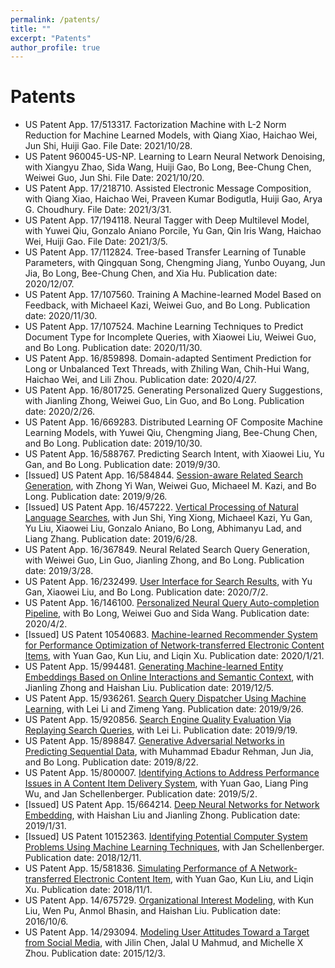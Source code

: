 ```yaml
---
permalink: /patents/
title: ""
excerpt: "Patents"
author_profile: true
---
```

# <i class=""></i> Patents #
* US Patent App. 17/513317. Factorization Machine with L-2 Norm Reduction for Machine Learned Models, with Qiang Xiao, Haichao Wei, Jun Shi, Huiji Gao. File Date: 2021/10/28.
* US Patent 960045-US-NP. Learning to Learn Neural Network Denoising, with Xiangyu Zhao, Sida Wang, Huiji Gao, Bo Long, Bee-Chung Chen, Weiwei Guo, Jun Shi. File Date: 2021/10/20.
* US Patent App. 17/218710. Assisted Electronic Message Composition, with Qiang Xiao, Haichao Wei, Praveen Kumar Bodigutla, Huiji Gao, Arya G. Choudhury. File Date: 2021/3/31.
* US Patent App. 17/194118. Neural Tagger with Deep Multilevel Model, with Yuwei Qiu, Gonzalo Aniano Porcile, Yu Gan, Qin Iris Wang, Haichao Wei, Huiji Gao. File Date: 2021/3/5.
* US Patent App. 17/112824. Tree-based Transfer Learning of Tunable Parameters, with Qingquan Song, Chengming Jiang, Yunbo Ouyang, Jun Jia, Bo Long, Bee-Chung Chen, and Xia Hu. Publication date: 2020/12/07.
* US Patent App. 17/107560. Training A Machine-learned Model Based on Feedback, with Michaeel Kazi, Weiwei Guo, and Bo Long. Publication date: 2020/11/30.
* US Patent App. 17/107524. Machine Learning Techniques to Predict Document Type for Incomplete Queries, with Xiaowei Liu, Weiwei Guo, and Bo Long. Publication date: 2020/11/30.
* US Patent App. 16/859898. Domain-adapted Sentiment Prediction for Long or Unbalanced Text Threads, with Zhiling Wan, Chih-Hui Wang, Haichao Wei, and Lili Zhou. Publication date: 2020/4/27.
* US Patent App. 16/801725. Generating Personalized Query Suggestions, with Jianling Zhong, Weiwei Guo, Lin Guo, and Bo Long. Publication date: 2020/2/26.
* US Patent App. 16/669283. Distributed Learning OF Composite Machine Learning Models, with Yuwei Qiu, Chengming Jiang, Bee-Chung Chen, and Bo Long. Publication date: 2019/10/30.
* US Patent App. 16/588767. Predicting Search Intent, with Xiaowei Liu, Yu Gan, and Bo Long. Publication date: 2019/9/30.
* [Issued] US Patent App. 16/584844. [Session-aware Related Search Generation](https://pdfpiw.uspto.gov/.piw?PageNum=0&docid=11106662&IDKey=75D41CBBC89F%0D%0A&HomeUrl=http%3A%2F%2Fpatft1.uspto.gov%2Fnetacgi%2Fnph-Parser%3FSect1%3DPTO1%2526Sect2%3DHITOFF%2526d%3DPALL%2526p%3D1%2526u%3D%25252Fnetahtml%25252FPTO%25252Fsrchnum.htm%2526r%3D1%2526f%3DG%2526l%3D50%2526s1%3D11%2C106%2C662.PN.%2526OS%3DPN%2F11%2C106%2C662%2526RS%3DPN%2F11%2C106%2C662), with Zhong Yi Wan, Weiwei Guo, Michaeel M. Kazi, and Bo Long. Publication date: 2019/9/26.
* [Issued] US Patent App. 16/457222. [Vertical Processing of Natural Language Searches](https://nam06.safelinks.protection.outlook.com/?url=https%3A%2F%2Fpdfpiw.uspto.gov%2F.piw%3FPageNum%3D0%26docid%3D11182432%26IDKey%3D06D850C08CC3%250D%250A%26HomeUrl%3Dhttp%253A%252F%252Fpatft1.uspto.gov%252Fnetacgi%252Fnph-Parser%253FSect1%253DPTO1%252526Sect2%253DHITOFF%252526d%253DPALL%252526p%253D1%252526u%253D%2525252Fnetahtml%2525252FPTO%2525252Fsrchnum.htm%252526r%253D1%252526f%253DG%252526l%253D50%252526s1%253D11%252C182%252C432.PN.%252526OS%253DPN%252F11%252C182%252C432%252526RS%253DPN%252F11%252C182%252C432&data=04%7C01%7Cjshi%40linkedin.com%7Cdae22cdad2d7493337c008d9aeabc81c%7C72f988bf86f141af91ab2d7cd011db47%7C1%7C0%7C637732875084114678%7CUnknown%7CTWFpbGZsb3d8eyJWIjoiMC4wLjAwMDAiLCJQIjoiV2luMzIiLCJBTiI6Ik1haWwiLCJXVCI6Mn0%3D%7C3000&sdata=5t4rnhT7rtpowPNjOkSCq%2ByIJNdwb9lcuj14YiQ5yOU%3D&reserved=0), with Jun Shi, Ying Xiong, Michaeel Kazi, Yu Gan, Yu Liu, Xiaowei Liu, Gonzalo Aniano, Bo Long, Abhimanyu Lad, and Liang Zhang. Publication date: 2019/6/28.
* US Patent App. 16/367849. Neural Related Search Query Generation, with Weiwei Guo, Lin Guo, Jianling Zhong, and Bo Long. Publication date: 2019/3/28.
* US Patent App. 16/232499. [User Interface for Search Results](https://patentimages.storage.googleapis.com/e8/45/cb/e88f339cc2b47c/US20200210502A1.pdf), with Yu Gan, Xiaowei Liu, and Bo Long. Publication date: 2020/7/2.
* US Patent App. 16/146100. [Personalized Neural Query Auto-completion Pipeline](https://patents.google.com/patent/US20200104427A1/en), with Bo Long, Weiwei Guo and Sida Wang. Publication date: 2020/4/2.
* [Issued] US Patent 10540683. [Machine-learned Recommender System for Performance Optimization of Network-transferred Electronic Content Items](https://patentimages.storage.googleapis.com/4e/0e/af/c255c33c4d8121/US10540683.pdf), with Yuan Gao, Kun Liu, and Liqin Xu. Publication date: 2020/1/21.
* US Patent App. 15/994481. [Generating Machine-learned Entity Embeddings Based on Online Interactions and Semantic Context](https://patentimages.storage.googleapis.com/06/1e/0f/b408022da9483d/US20190370854A1.pdf), with Jianling Zhong and Haishan Liu. Publication date: 2019/12/5.
* US Patent App. 15/936261. [Search Query Dispatcher Using Machine Learning](https://patentimages.storage.googleapis.com/f3/ed/03/37c22ea1624a81/US20190294731A1.pdf), with Lei Li and Zimeng Yang. Publication date: 2019/9/26.
* US Patent App. 15/920856. [Search Engine Quality Evaluation Via Replaying Search Queries](https://patentimages.storage.googleapis.com/a2/9d/ae/c85fd4216ae9d5/US20190286746A1.pdf), with Lei Li. Publication date: 2019/9/19.
* US Patent App. 15/898847. [Generative Adversarial Networks in Predicting Sequential Data](https://patentimages.storage.googleapis.com/bf/80/a3/38c821741262e7/US20190258984A1.pdf), with Muhammad Ebadur Rehman, Jun Jia, and Bo Long. Publication date: 2019/8/22.
* US Patent App. 15/800007. [Identifying Actions to Address Performance Issues in A Content Item Delivery System](https://patentimages.storage.googleapis.com/fb/06/05/8daaea704f536d/US20190130437A1.pdf), with Yuan Gao, Liang Ping Wu, and Jan Schellenberger. Publication date: 2019/5/2.
* [Issued] US Patent App. 15/664214. [Deep Neural Networks for Network Embedding](https://patentimages.storage.googleapis.com/28/fb/40/86d65b7b4d3ea9/US20190034783A1.pdf), with Haishan Liu and Jianling Zhong. Publication date: 2019/1/31.
* [Issued] US Patent 10152363. [Identifying Potential Computer System Problems Using Machine Learning Techniques](https://patentimages.storage.googleapis.com/7d/3c/74/84735303e25ffe/US10152363.pdf), with Jan Schellenberger. Publication date: 2018/12/11.
* US Patent App. 15/581836. [Simulating Performance of A Network-transferred Electronic Content Item](https://patentimages.storage.googleapis.com/cf/73/03/fc3cb229ad6c58/US20180315082A1.pdf), with Yuan Gao, Kun Liu, and Liqin Xu. Publication date: 2018/11/1.
* US Patent App. 14/675729. [Organizational Interest Modeling](https://patentimages.storage.googleapis.com/62/a6/0e/73d4171410105b/US20160292641A1.pdf), with Kun Liu, Wen Pu, Anmol Bhasin, and Haishan Liu. Publication date: 2016/10/6.
* US Patent App. 14/293094. [Modeling User Attitudes Toward a Target from Social Media](https://patentimages.storage.googleapis.com/ad/55/e1/7aa4fcfd9a01d7/US20150347905A1.pdf), with Jilin Chen, Jalal U Mahmud, and Michelle X Zhou. Publication date: 2015/12/3.
